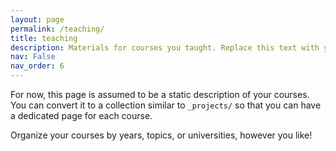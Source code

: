 ```yaml
---
layout: page
permalink: /teaching/
title: teaching
description: Materials for courses you taught. Replace this text with your description.
nav: False
nav_order: 6
---
```


For now, this page is assumed to be a static description of your courses. You can convert it to a collection similar to `_projects/` so that you can have a dedicated page for each course.

Organize your courses by years, topics, or universities, however you like!
